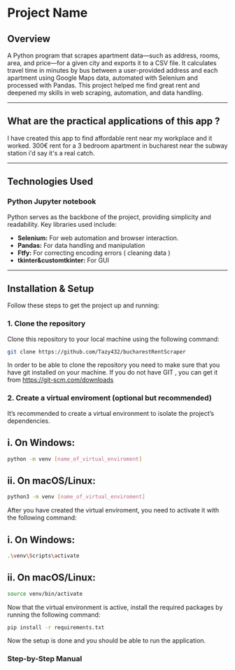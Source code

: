 # Project Name

## Overview
A Python program that scrapes apartment data—such as
 address, rooms, area, and price—for a given city and exports it
 to a CSV file. It calculates travel time in minutes by bus
 between a user-provided address and each apartment using
 Google Maps data, automated with Selenium and processed
 with Pandas. This project helped me find great rent and
 deepened my skills in web scraping, automation, and data
 handling.

---
## What are the practical applications of this app ?
I have created this app to find affordable rent near my workplace and it worked. 300€ rent for a 3 bedroom apartment in bucharest near the subway station i'd say it's a real catch.

---

## Technologies Used

### **Python Jupyter notebook**
Python serves as the backbone of the project, providing simplicity and readability. Key libraries used include:
- **Selenium:** For web automation and browser interaction.
- **Pandas:** For data handling and manipulation
- **Ftfy:** For correcting encoding errors ( cleaning data )
- **tkinter&customtkinter:** For GUI 

---

## Installation & Setup

Follow these steps to get the project up and running:

### 1. Clone the repository

Clone this repository to your local machine using the following command:
```bash
git clone https://github.com/Tazy432/bucharestRentScraper
```
In order to be able to clone the repository you need to make sure that you have git installed on your machine. 
If you do not have GIT , you can get it from https://git-scm.com/downloads

### 2. Create a virtual enviroment (optional but recommended)
It’s recommended to create a virtual environment to isolate the project’s dependencies.

## i. On Windows:

```bash
python -m venv [name_of_virtual_enviroment]
```
## ii. On macOS/Linux:

```bash
python3 -m venv [name_of_virtual_enviroment]
```

After you have created the virtual enviroment, you need to activate it with the following command:

## i. On Windows:
```bash
.\venv\Scripts\activate
```

## ii. On macOS/Linux:

```bash
source venv/bin/activate
```

Now that the virtual environment is active, install the required packages by running the following command:

```bash
pip install -r requirements.txt
```
Now the setup is done and you should be able to run the application.

### Step-by-Step Manual


